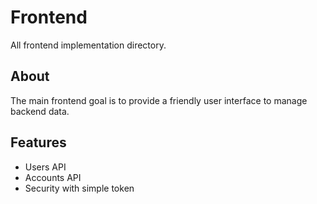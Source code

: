 # Frontend

All frontend implementation directory.

## About

The main frontend goal is to provide a friendly user interface to manage backend data.

## Features

- Users API
- Accounts API
- Security with simple token
